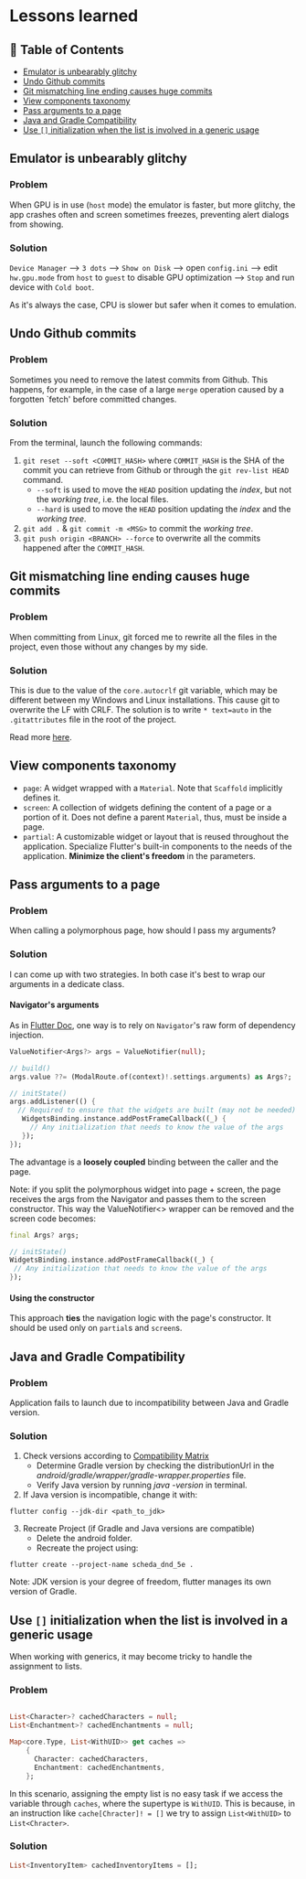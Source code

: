# Lessons learned

<a name="index"></a>
## 📘 Table of Contents
* [Emulator is unbearably glitchy](#ll7)
* [Undo Github commits](#ll6)
* [Git mismatching line ending causes huge commits](#ll5)
* [View components taxonomy](#ll4)
* [Pass arguments to a page](#ll3)
* [Java and Gradle Compatibility](#ll2)
* [Use `[]` initialization when the list is involved in a generic usage](#ll1)

<a name="ll7"></a>
## Emulator is unbearably glitchy

### Problem
When GPU is in use (`host` mode) the emulator is faster, but more glitchy, the app crashes often and screen sometimes freezes, preventing alert dialogs from showing.

### Solution
`Device Manager` --> `3 dots` --> `Show on Disk` --> open `config.ini` --> edit `hw.gpu.mode` from `host` to `guest` to disable GPU optimization --> `Stop` and run device with `Cold boot`.

As it's always the case, CPU is slower but safer when it comes to emulation.


<a name="ll6"></a>
## Undo Github commits

### Problem
Sometimes you need to remove the latest commits from Github. This happens, for example, in the case of a large `merge` operation caused by a forgotten `fetch' before committed changes.

### Solution
From the terminal, launch the following commands:
1. `git reset --soft <COMMIT_HASH>` where `COMMIT_HASH` is the SHA of the commit you can retrieve from Github or through the `git rev-list HEAD` command.
   * `--soft` is used to move the `HEAD` position updating the *index*, but not the *working tree*, i.e. the local files.
   * `--hard` is used to move the `HEAD` position updating the *index* and the *working tree*.
2. `git add .` & `git commit -m <MSG>` to commit the *working tree*.
3. `git push origin <BRANCH> --force` to overwrite all the commits happened after the `COMMIT_HASH`.

<a name="ll5"></a>
## Git mismatching line ending causes huge commits

### Problem
When committing from Linux, git forced me to rewrite all the files in the project, even those without any changes by my side.

### Solution
This is due to the value of the `core.autocrlf` git variable, which may be different between my Windows and Linux installations. This cause git to overwrite the LF with CRLF.
The solution is to write `* text=auto` in the `.gitattributes` file in the root of the project.

Read more [here](https://stackoverflow.com/a/38017715/19815002).


<a name="ll4"></a>
## View components taxonomy
- `page`: A widget wrapped with a `Material`. Note that `Scaffold` implicitly defines it.
- `screen`: A collection of widgets defining the content of a page or a portion of it. Does not define a parent `Material`, thus, must be inside a page.
- `partial`: A customizable widget or layout that is reused throughout the application. Specialize Flutter's built-in components to the needs of the application. **Minimize the client's freedom** in the parameters.

<a name="ll3"></a>
## Pass arguments to a page

### Problem
When calling a polymorphous page, how should I pass my arguments?

### Solution

I can come up with two strategies. In both case it's best to wrap our arguments in a dedicate class.
#### Navigator's arguments
As in [Flutter Doc](https://docs.flutter.dev/cookbook/navigation/navigate-with-arguments), one way is to rely on `Navigator`'s raw form of dependency injection.
```dart
ValueNotifier<Args?> args = ValueNotifier(null);

// build()
args.value ??= (ModalRoute.of(context)!.settings.arguments) as Args?;

// initState()
args.addListener(() {
  // Required to ensure that the widgets are built (may not be needed)
   WidgetsBinding.instance.addPostFrameCallback((_) {
     // Any initialization that needs to know the value of the args
   });
});
```
The advantage is a **loosely coupled** binding between the caller and the page.

Note: if you split the polymorphous widget into page + screen, the page receives the args from the Navigator and passes them to the screen constructor. This way the ValueNotifier<> wrapper can be removed and the screen code becomes:
```dart
final Args? args;

// initState()
WidgetsBinding.instance.addPostFrameCallback((_) {
 // Any initialization that needs to know the value of the args
});
```

#### Using the constructor
This approach **ties** the navigation logic with the page's constructor. It should be used only on `partial`s and `screen`s.


<a name="ll2"></a>
## Java and Gradle Compatibility

### Problem

Application fails to launch due to incompatibility between Java and Gradle version.

### Solution

1) Check versions according to [Compatibility Matrix](https://docs.gradle.org/current/userguide/compatibility.html#javam)
   * Determine Gradle version by checking the distributionUrl in the *android/gradle/wrapper/gradle-wrapper.properties* file.
   * Verify Java version by running *java -version* in terminal.
2) If Java version is incompatible, change it with:
```shell
flutter config --jdk-dir <path_to_jdk>
```
3) Recreate Project (if Gradle and Java versions are compatible)
   * Delete the android folder.
   * Recreate the project using:
```shell
flutter create --project-name scheda_dnd_5e .
```

Note: JDK version is your degree of freedom, flutter manages its own version of Gradle.

<a name="ll1"></a>
## Use `[]` initialization when the list is involved in a generic usage

When working with generics, it may become tricky to handle the assignment to lists.

### Problem

```dart

List<Character>? cachedCharacters = null;
List<Enchantment>? cachedEnchantments = null;

Map<core.Type, List<WithUID>> get caches =>
    {
      Character: cachedCharacters,
      Enchantment: cachedEnchantments,
    };
```

In this scenario, assigning the empty list is no easy task if we access the variable
through `caches`, where the supertype is `WithUID`.
This is because, in an instruction like `cache[Chracter]! = []` we try to assign `List<WithUID>`
to `List<Chracter>`.

### Solution

```dart
List<InventoryItem> cachedInventoryItems = [];
```

